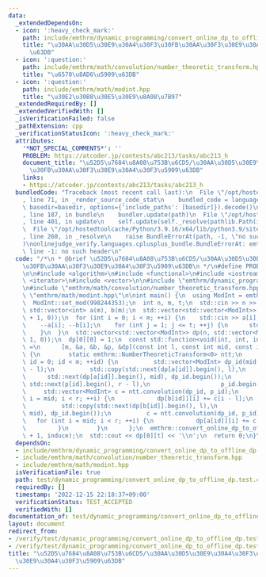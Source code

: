 ```yaml
---
data:
  _extendedDependsOn:
  - icon: ':heavy_check_mark:'
    path: include/emthrm/dynamic_programming/convert_online_dp_to_offline_dp.hpp
    title: "\u30AA\u30D5\u30E9\u30A4\u30F3\u30FB\u30AA\u30F3\u30E9\u30A4\u30F3\u5909\
      \u63DB"
  - icon: ':question:'
    path: include/emthrm/math/convolution/number_theoretic_transform.hpp
    title: "\u6570\u8AD6\u5909\u63DB"
  - icon: ':question:'
    path: include/emthrm/math/modint.hpp
    title: "\u30E2\u30B8\u30E5\u30E9\u8A08\u7B97"
  _extendedRequiredBy: []
  _extendedVerifiedWith: []
  _isVerificationFailed: false
  _pathExtension: cpp
  _verificationStatusIcon: ':heavy_check_mark:'
  attributes:
    '*NOT_SPECIAL_COMMENTS*': ''
    PROBLEM: https://atcoder.jp/contests/abc213/tasks/abc213_h
    document_title: "\u52D5\u7684\u8A08\u753B\u6CD5/\u30AA\u30D5\u30E9\u30A4\u30F3\
      \u30FB\u30AA\u30F3\u30E9\u30A4\u30F3\u5909\u63DB"
    links:
    - https://atcoder.jp/contests/abc213/tasks/abc213_h
  bundledCode: "Traceback (most recent call last):\n  File \"/opt/hostedtoolcache/Python/3.9.16/x64/lib/python3.9/site-packages/onlinejudge_verify/documentation/build.py\"\
    , line 71, in _render_source_code_stat\n    bundled_code = language.bundle(stat.path,\
    \ basedir=basedir, options={'include_paths': [basedir]}).decode()\n  File \"/opt/hostedtoolcache/Python/3.9.16/x64/lib/python3.9/site-packages/onlinejudge_verify/languages/cplusplus.py\"\
    , line 187, in bundle\n    bundler.update(path)\n  File \"/opt/hostedtoolcache/Python/3.9.16/x64/lib/python3.9/site-packages/onlinejudge_verify/languages/cplusplus_bundle.py\"\
    , line 401, in update\n    self.update(self._resolve(pathlib.Path(included), included_from=path))\n\
    \  File \"/opt/hostedtoolcache/Python/3.9.16/x64/lib/python3.9/site-packages/onlinejudge_verify/languages/cplusplus_bundle.py\"\
    , line 260, in _resolve\n    raise BundleErrorAt(path, -1, \"no such header\"\
    )\nonlinejudge_verify.languages.cplusplus_bundle.BundleErrorAt: emthrm/dynamic_programming/convert_online_dp_to_offline_dp.hpp:\
    \ line -1: no such header\n"
  code: "/*\n * @brief \u52D5\u7684\u8A08\u753B\u6CD5/\u30AA\u30D5\u30E9\u30A4\u30F3\
    \u30FB\u30AA\u30F3\u30E9\u30A4\u30F3\u5909\u63DB\n */\n#define PROBLEM \"https://atcoder.jp/contests/abc213/tasks/abc213_h\"\
    \n\n#include <algorithm>\n#include <functional>\n#include <iostream>\n#include\
    \ <iterator>\n#include <vector>\n\n#include \"emthrm/dynamic_programming/convert_online_dp_to_offline_dp.hpp\"\
    \n#include \"emthrm/math/convolution/number_theoretic_transform.hpp\"\n#include\
    \ \"emthrm/math/modint.hpp\"\n\nint main() {\n  using ModInt = emthrm::MInt<0>;\n\
    \  ModInt::set_mod(998244353);\n  int n, m, t;\n  std::cin >> n >> m >> t;\n \
    \ std::vector<int> a(m), b(m);\n  std::vector<std::vector<ModInt>> p(m, std::vector<ModInt>(t\
    \ + 1, 0));\n  for (int i = 0; i < m; ++i) {\n    std::cin >> a[i] >> b[i];\n\
    \    --a[i]; --b[i];\n    for (int j = 1; j <= t; ++j) {\n      std::cin >> p[i][j];\n\
    \    }\n  }\n  std::vector<std::vector<ModInt>> dp(n, std::vector<ModInt>(t +\
    \ 1, 0));\n  dp[0][0] = 1;\n  const std::function<void(int, int, int)> induce\
    \ =\n      [m, &a, &b, &p, &dp](const int l, const int mid, const int r) -> void\
    \ {\n        static emthrm::NumberTheoreticTransform<0> ntt;\n        for (int\
    \ id = 0; id < m; ++id) {\n          std::vector<ModInt> dp_id(mid - l), p_id(r\
    \ - l);\n          std::copy(std::next(dp[a[id]].begin(), l),\n              \
    \      std::next(dp[a[id]].begin(), mid), dp_id.begin());\n          std::copy(p[id].begin(),\
    \ std::next(p[id].begin(), r - l),\n                    p_id.begin());\n     \
    \     std::vector<ModInt> c = ntt.convolution(dp_id, p_id);\n          for (int\
    \ i = mid; i < r; ++i) {\n            dp[b[id]][i] += c[i - l];\n          }\n\
    \          std::copy(std::next(dp[b[id]].begin(), l),\n                    std::next(dp[b[id]].begin(),\
    \ mid), dp_id.begin());\n          c = ntt.convolution(dp_id, p_id);\n       \
    \   for (int i = mid; i < r; ++i) {\n            dp[a[id]][i] += c[i - l];\n \
    \         }\n        }\n      };\n  emthrm::convert_online_dp_to_offline_dp(t\
    \ + 1, induce);\n  std::cout << dp[0][t] << '\\n';\n  return 0;\n}\n"
  dependsOn:
  - include/emthrm/dynamic_programming/convert_online_dp_to_offline_dp.hpp
  - include/emthrm/math/convolution/number_theoretic_transform.hpp
  - include/emthrm/math/modint.hpp
  isVerificationFile: true
  path: test/dynamic_programming/convert_online_dp_to_offline_dp.test.cpp
  requiredBy: []
  timestamp: '2022-12-15 22:18:37+09:00'
  verificationStatus: TEST_ACCEPTED
  verifiedWith: []
documentation_of: test/dynamic_programming/convert_online_dp_to_offline_dp.test.cpp
layout: document
redirect_from:
- /verify/test/dynamic_programming/convert_online_dp_to_offline_dp.test.cpp
- /verify/test/dynamic_programming/convert_online_dp_to_offline_dp.test.cpp.html
title: "\u52D5\u7684\u8A08\u753B\u6CD5/\u30AA\u30D5\u30E9\u30A4\u30F3\u30FB\u30AA\u30F3\
  \u30E9\u30A4\u30F3\u5909\u63DB"
---
```

